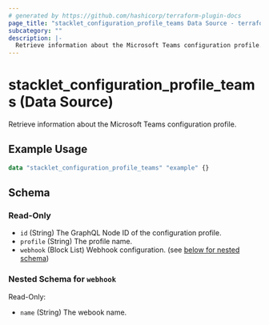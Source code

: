 ```yaml
---
# generated by https://github.com/hashicorp/terraform-plugin-docs
page_title: "stacklet_configuration_profile_teams Data Source - terraform-provider-stacklet"
subcategory: ""
description: |-
  Retrieve information about the Microsoft Teams configuration profile.
---
```


# stacklet_configuration_profile_teams (Data Source)

Retrieve information about the Microsoft Teams configuration profile.

## Example Usage

```terraform
data "stacklet_configuration_profile_teams" "example" {}
```

<!-- schema generated by tfplugindocs -->
## Schema

### Read-Only

- `id` (String) The GraphQL Node ID of the configuration profile.
- `profile` (String) The profile name.
- `webhook` (Block List) Webhook configuration. (see [below for nested schema](#nestedblock--webhook))

<a id="nestedblock--webhook"></a>
### Nested Schema for `webhook`

Read-Only:

- `name` (String) The webook name.
